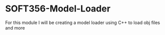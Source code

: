 # SOFT356-Model-Loader
For this module I will be creating a model loader using C++ to load obj files and more
